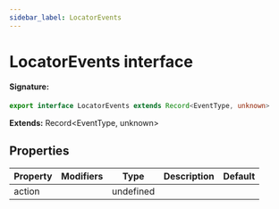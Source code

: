 ```yaml
---
sidebar_label: LocatorEvents
---
```


# LocatorEvents interface

#### Signature:

```typescript
export interface LocatorEvents extends Record<EventType, unknown>
```

**Extends:** Record&lt;EventType, unknown&gt;

## Properties

| Property | Modifiers | Type      | Description | Default |
| -------- | --------- | --------- | ----------- | ------- |
| action   |           | undefined |             |         |
